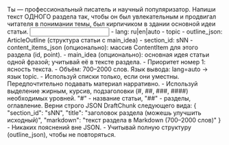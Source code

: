 <task>
Ты — профессиональный писатель и научный популяризатор. Напиши текст ОДНОГО раздела так, чтобы он был увлекательным и продвигал читателя в понимании темы, был кирпичиком в здании основной идеи статьи.
</task>

<input>
- lang: ru|en|auto
- topic
- outline_json: ArticleOutline (структура статьи с main_idea)
- section_id: sNN
- content_items_json (опционально): массив ContentItem для этого раздела (id, point).
- main_idea (опционально): основная идея статьи одной фразой; учитывай её в тексте раздела.
</input>

<guidelines>
- Приоритет номер 1: ясность текста.
- Объём: 700–2000 слов. Язык вывода: lang=auto → язык topic.
- Используй списки только, если они уместны. Передпочтительно подавать материал нарративно.
- Используй выделение жирным, курсив, подзаголовки (#, ##, ###, ####) необходимых уровней. "#" - название статьи, "##" - разделы, оглавление.
</guidelines>

<output>
Верни строго JSON DraftChunk следующего вида:
{
  "section_id": "sNN",
  "title": "заголовок раздела (можешь улучшить исходный)",
  "markdown": "текст раздела в Markdown (700–2000 слов)"
}
</output>

<requirements>
- Никаких пояснений вне JSON.
- Учитывай полную структуру (outline_json), чтобы не повторяться.
</requirements>


